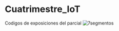 # Cuatrimestre_IoT
Codigos de exposiciones del parcial
![7segmentos](https://github.com/user-attachments/assets/72410fa0-d014-4745-ac8d-5fcaada4249b)

